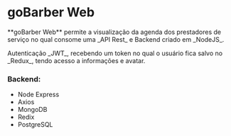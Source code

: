 goBarber Web
============

<p> **goBarber Web** permite a visualização da agenda dos prestadores de serviço no qual consome uma _API Rest_ e Backend criado em _NodeJS_.</p>

<p>Autenticação _JWT_, recebendo um token no qual o usuário fica salvo no _Redux_, tendo acesso a informações e avatar.</p>

### Backend:
- Node Express
- Axios
- MongoDB
- Redix
- PostgreSQL
